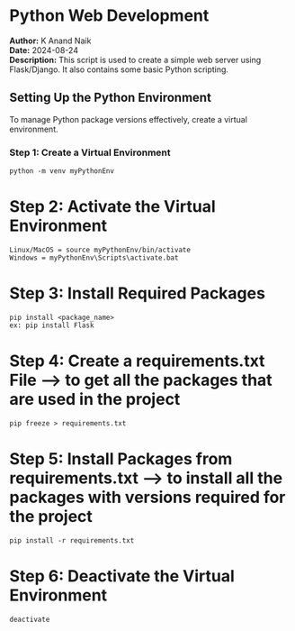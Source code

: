# Python Web Development

**Author:** K Anand Naik  
**Date:** 2024-08-24  
**Description:** This script is used to create a simple web server using Flask/Django. It also contains some basic Python scripting.

## Setting Up the Python Environment

To manage Python package versions effectively, create a virtual environment.

### Step 1: Create a Virtual Environment
    python -m venv myPythonEnv

# Step 2: Activate the Virtual Environment
    Linux/MacOS = source myPythonEnv/bin/activate
    Windows = myPythonEnv\Scripts\activate.bat

# Step 3: Install Required Packages
    pip install <package_name>
    ex: pip install Flask

# Step 4: Create a requirements.txt File --> to get all the packages that are used in the project 
    pip freeze > requirements.txt

# Step 5: Install Packages from requirements.txt --> to install all the packages with versions required for the project
    pip install -r requirements.txt

# Step 6: Deactivate the Virtual Environment
    deactivate



